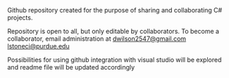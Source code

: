 Github repository created for the purpose of sharing and collaborating C# projects.

Repository is open to all, but only editable by collaborators.  To become a collaborator, email 
administration at dwilson2547@gmail.com lstoneci@purdue.edu

Possibilities for using github integration with visual studio will be explored and readme file
will be updated accordingly 
